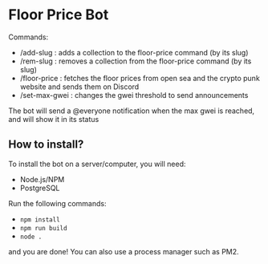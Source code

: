 # Floor Price Bot

Commands:

- /add-slug : adds a collection to the floor-price command (by its slug)
- /rem-slug : removes a collection from the floor-price command (by its slug)
- /floor-price : fetches the floor prices from open sea and the crypto punk website and sends them on Discord
- /set-max-gwei : changes the gwei threshold to send announcements

The bot will send a @everyone notification when the max gwei is reached, and will show it in its status 

## How to install?

To install the bot on a server/computer, you will need:

* Node.js/NPM
* PostgreSQL

Run the following commands:

* `npm install`
* `npm run build`
* `node .`

and you are done! You can also use a process manager such as PM2.
